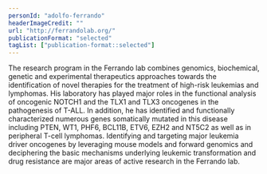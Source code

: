 ```yaml
---
personId: "adolfo-ferrando"
headerImageCredit: ""
url: "http://ferrandolab.org/"
publicationFormat: "selected"
tagList: ["publication-format::selected"]
---
```


The research program in the Ferrando lab combines genomics, biochemical, genetic and experimental therapeutics approaches towards the identification of novel therapies for the treatment of high-risk leukemias and lymphomas. His laboratory has played major roles in the functional analysis of oncogenic NOTCH1 and the TLX1 and TLX3 oncogenes in the pathogenesis of T-ALL. In addition, he has identified and functionally characterized numerous genes somatically mutated in this disease including PTEN, WT1, PHF6, BCL11B, ETV6, EZH2 and NT5C2 as well as in peripheral T-cell lymphomas. Identifying and targeting major leukemia driver oncogenes by leveraging mouse models and forward genomics and deciphering the basic mechanisms underlying leukemic transformation and drug resistance are major areas of active research in the Ferrando lab.

<!-- end -->
